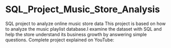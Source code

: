 # SQL_Project_Music_Store_Analysis
SQL project to analyze online music store data  This project is based on how to analyze the music playlist database.I examine the dataset with SQL and help the store understand its business growth by answering simple questions.  Complete project explained on YouTube: 
